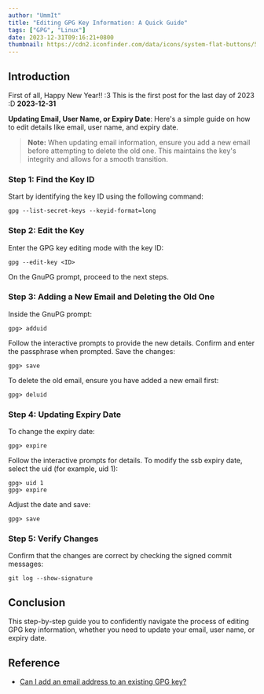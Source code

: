 ```yaml
---
author: "UmmIt"
title: "Editing GPG Key Information: A Quick Guide"
tags: ["GPG", "Linux"]
date: 2023-12-31T09:16:21+0800
thumbnail: https://cdn2.iconfinder.com/data/icons/system-flat-buttons/512/gnu-1024.png 
---
```


## Introduction

First of all, Happy New Year!! :3 This is the first post for the last day of 2023 :D **2023-12-31**

**Updating Email, User Name, or Expiry Date**: Here's a simple guide on how to edit details like email, user name, and expiry date.

>**Note:** When updating email information, ensure you add a new email before attempting to delete the old one. This maintains the key's integrity and allows for a smooth transition.

### **Step 1: Find the Key ID**
   Start by identifying the key ID using the following command:
   ```shell
   gpg --list-secret-keys --keyid-format=long
   ```

### **Step 2: Edit the Key**
   Enter the GPG key editing mode with the key ID:
   ```shell
   gpg --edit-key <ID>
   ```
   On the GnuPG prompt, proceed to the next steps.

### **Step 3: Adding a New Email and Deleting the Old One**
   Inside the GnuPG prompt:
   ```shell
   gpg> adduid
   ```
   Follow the interactive prompts to provide the new details. Confirm and enter the passphrase when prompted. Save the changes:
   ```shell
   gpg> save
   ```
   To delete the old email, ensure you have added a new email first:
   ```shell
   gpg> deluid
   ```

### **Step 4: Updating Expiry Date**
   To change the expiry date:
   ```shell
   gpg> expire
   ```
   Follow the interactive prompts for details. To modify the ssb expiry date, select the uid (for example, uid 1):
   ```shell
   gpg> uid 1
   gpg> expire
   ```
   Adjust the date and save:
   ```shell
   gpg> save
   ```

### **Step 5: Verify Changes**
   Confirm that the changes are correct by checking the signed commit messages:
   ```shell
   git log --show-signature
   ```

## Conclusion

This step-by-step guide you to confidently navigate the process of editing GPG key information, whether you need to update your email, user name, or expiry date.

## Reference

- [Can I add an email address to an existing GPG key?](https://security.stackexchange.com/questions/261467/can-i-add-an-email-address-to-an-existing-gpg-key)
